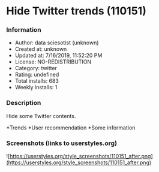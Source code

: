 # Hide Twitter trends (110151)

### Information
- Author: data sciesotist (unknown)
- Created at: unknown
- Updated at: 7/16/2019, 11:52:20 PM
- License: NO-REDISTRIBUTION
- Category: twitter
- Rating: undefined
- Total installs: 683
- Weekly installs: 1


### Description
Hide some Twitter contents.

*Trends
*User recommendation
*Some information


### Screenshots (links to userstyles.org)
![https://userstyles.org/style_screenshots/110151_after.png](https://userstyles.org/style_screenshots/110151_after.png)


